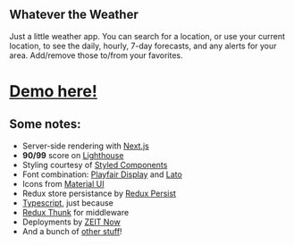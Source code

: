 ## Whatever the Weather

Just a little weather app. You can search for a location, or use your current location, to see the daily, hourly, 7-day forecasts, and any alerts for your area. Add/remove those to/from your favorites.

# [Demo here!](https://whatever-the-weather.now.sh/)

## Some notes:

- Server-side rendering with [Next.js](https://nextjs.org/)
- **90/99** score on [Lighthouse](https://developers.google.com/speed/pagespeed/insights/?url=https%3A%2F%2Fwhatever-the-weather.now.sh%2F&tab=desktop)
- Styling courtesy of [Styled Components](https://styled-components.com/)
- Font combination: [Playfair Display](https://fonts.google.com/specimen/Playfair+Display) and [Lato](https://fonts.google.com/specimen/Lato)
- Icons from [Material UI](https://material-ui.com/components/material-icons/)
- Redux store persistance by [Redux Persist](https://github.com/rt2zz/redux-persist)
- [Typescript](https://www.typescriptlang.org/), just because
- [Redux Thunk](https://github.com/reduxjs/redux-thunk) for middleware
- Deployments by [ZEIT Now](https://zeit.co/docs)
- And a bunch of [other stuff](https://github.com/derekmisler/weather/blob/master/package.json#L20)!
